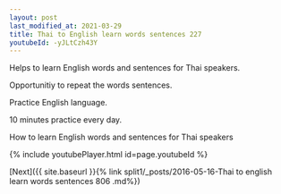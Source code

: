 ```yaml
---
layout: post
last_modified_at: 2021-03-29
title: Thai to English learn words sentences 227 
youtubeId: -yJLtCzh43Y
---
```

 
 
Helps to learn English words and sentences for Thai speakers.

Opportunitiy to repeat the words sentences. 

Practice English language. 
 
10 minutes practice every day. 
 
How to learn English words and sentences for Thai speakers 
 
{% include youtubePlayer.html id=page.youtubeId %}
 
 
[Next]({{ site.baseurl }}{% link  split1/_posts/2016-05-16-Thai to english learn words sentences 806 .md%})
 
